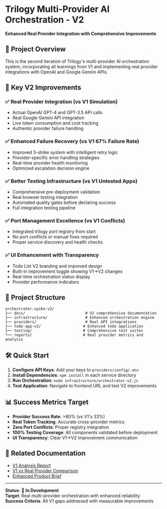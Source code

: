 # Trilogy Multi-Provider AI Orchestration - V2

**Enhanced Real Provider Integration with Comprehensive Improvements**

## 🎯 Project Overview

This is the second iteration of Trilogy's multi-provider AI orchestration system, incorporating all learnings from V1 and implementing real provider integrations with OpenAI and Google Gemini APIs.

## 🚀 Key V2 Improvements

### ✅ **Real Provider Integration** (vs V1 Simulation)
- Actual OpenAI GPT-4 and GPT-3.5 API calls
- Real Google Gemini API integration  
- Live token consumption and cost tracking
- Authentic provider failure handling

### ✅ **Enhanced Failure Recovery** (vs V1 67% Failure Rate)
- Improved 3-strike system with intelligent retry logic
- Provider-specific error handling strategies
- Real-time provider health monitoring
- Optimized escalation decision engine

### ✅ **Better Testing Infrastructure** (vs V1 Untested Apps)
- Comprehensive pre-deployment validation
- Real browser testing integration
- Automated quality gates before declaring success
- Full integration testing pipeline

### ✅ **Port Management Excellence** (vs V1 Conflicts)
- Integrated trilogy port registry from start
- No port conflicts or manual fixes required
- Proper service discovery and health checks

### ✅ **UI Enhancement with Transparency**
- Todo List V2 branding and improved design
- Built-in improvement toggle showing V1→V2 changes
- Real-time orchestration status display
- Provider performance indicators

## 📁 Project Structure

```
orchestrator-spike-v2/
├── docs/                           # V2 comprehensive documentation
├── infrastructure/                 # Enhanced orchestration engine
├── providers/                      # Real API integrations
├── todo-app-v2/                   # Enhanced todo application
├── testing/                       # Comprehensive test suites
└── reports/                       # Real provider metrics and analysis
```

## 🛠️ Quick Start

1. **Configure API Keys**: Add your keys to `providers/config/.env`
2. **Install Dependencies**: `npm install` in each service directory
3. **Run Orchestration**: `node infrastructure/orchestrator-v2.js`
4. **Test Application**: Navigate to frontend URL and test V2 improvements

## 📊 Success Metrics Target

- **Provider Success Rate**: >80% (vs V1's 33%)
- **Real Token Tracking**: Accurate cross-provider metrics
- **Zero Port Conflicts**: Proper registry integration
- **100% Testing Coverage**: All components validated before deployment
- **UI Transparency**: Clear V1→V2 improvement communication

## 🔗 Related Documentation

- [V1 Analysis Report](../docs/3:%20(31-07-25)%20Multi-Provider%20Orchestration%20Spike%20Analysis.md)
- [V1 vs Real Provider Comparison](../docs/4:%20(31-07-25)%20Real%20vs%20Simulation%20Provider%20Analysis.md)
- [Enhanced Product Brief](../docs/5:%20(31-07-25)%20Oversight%20Integration%20Product%20Brief.md)

---

**Status**: 🚧 **In Development**  
**Target**: Real multi-provider orchestration with enhanced reliability  
**Success Criteria**: All V1 gaps addressed with measurable improvements